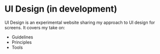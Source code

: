 # UI Design (in development)

UI Design is an experimental website sharing my approach to UI design for screens. It covers my take on:

 - Guidelines
 - Principles
 - Tools